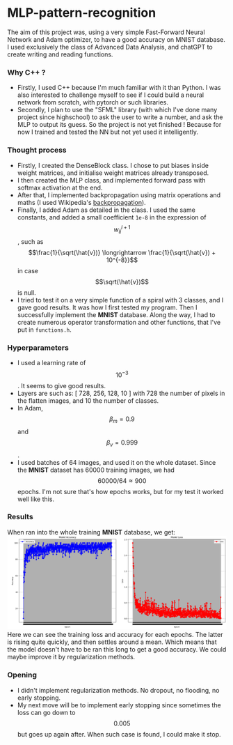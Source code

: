 # MLP-pattern-recognition
The aim of this project was, using a very simple Fast-Forward Neural Network and Adam optimizer, to have a good accuracy on MNIST database.
I used exclusively the class of Advanced Data Analysis, and chatGPT to create writing and reading functions.

### Why C++ ?
- Firstly, I used C++ because I'm much familiar with it than Python. I was also interested to challenge myself to see if I could build a neural network from scratch, with pytorch or such libraries.
- Secondly, I plan to use the "SFML" library (with which I've done many project since highschool) to ask the user to write a number, and ask the MLP to output its guess. So the project is not yet finished ! Because for now I trained and tested the NN but not yet used it intelligently.

### Thought process
- Firstly, I created the DenseBlock class. I chose to put biases inside weight matrices, and initialise weight matrices already transposed.
- I then created the MLP class, and implemented forward pass with softmax activation at the end.
- After that, I implemented backpropagation using matrix operations and maths (I used Wikipedia's [backpropagation](https://en.wikipedia.org/wiki/Backpropagation)).
- Finally, I added Adam as detailed in the class. I used the same constants, and added a small coefficient ```1e-8``` in the expression of $$w_{ij}^{l+1}$$, such as $$\frac{1}{\sqrt(\hat{v})} \longrightarrow \frac{1}{\sqrt(\hat{v}) + 10^{-8}}$$ in case $$\sqrt(\hat{v})$$ is null.
- I tried to test it on a very simple function of a spiral with 3 classes, and I gave good results. It was how I first tested my program. Then I successfully implement the **MNIST** database.
Along the way, I had to create numerous operator transformation and other functions, that I've put in ```functions.h```.

### Hyperparameters
- I used a learning rate of $$10^{-3}$$. It seems to give good results.
- Layers are such as: [ 728, 256, 128, 10 ] with 728 the number of pixels in the flatten images, and 10 the number of classes.
- In Adam, $$\beta_m = 0.9$$ and $$\beta_v = 0.999$$.
- I used batches of 64 images, and used it on the whole dataset. Since the **MNIST** dataset has 60000 training images, we had $$60000/64 \approx 900$$ epochs. I'm not sure that's how epochs works, but for my test it worked well like this.

### Results
When ran into the whole training **MNIST** database, we get:
![output](output.png)
Here we can see the training loss and accuracy for each epochs. The latter is rising quite quickly, and then settles around a mean. Which means that the model doesn't have to be ran this long to get a good accuracy. We could maybe improve it by regularization methods.

### Opening
- I didn't implement regularization methods. No dropout, no flooding, no early stopping.
- My next move will be to implement early stopping since sometimes the loss can go down to $$0.005$$ but goes up again after. When such case is found, I could make it stop.